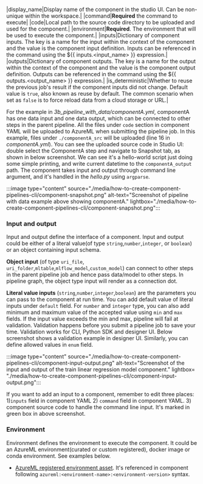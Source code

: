 |display_name|Display name of the component in the studio UI. Can be non-unique within the workspace.|
|command|**Required** the command to execute|
|code|Local path to the source code directory to be uploaded and used for the component.|
|environment|**Required**. The environment that will be used to execute the component.|
|inputs|Dictionary of component inputs. The key is a name for the input within the context of the component and the value is the component input definition. Inputs can be referenced in the command using the ${{ inputs.<input_name> }} expression.|
|outputs|Dictionary of component outputs. The key is a name for the output within the context of the component and the value is the component output definition. Outputs can be referenced in the command using the ${{ outputs.<output_name> }} expression.|
|is_deterministic|Whether to reuse the previous job's result if the component inputs did not change. Default value is `true`, also known as reuse by default. The common scenario when set as `false` is to force reload data from a cloud storage or URL.|

For the example in *3b_pipeline_with_data/componentA.yml*, componentA has one data input and one data output, which can be connected to other steps in the parent pipeline. All the files under `code` section in component YAML will be uploaded to AzureML when submitting the pipeline job. In this example, files under `./componentA_src` will be uploaded (line 16 in *componentA.yml*). You can see the uploaded source code in Studio UI: double select the ComponentA step and navigate to Snapshot tab, as shown in below screenshot. We can see it's a hello-world script just doing some simple printing, and write current datetime to the `componentA_output` path. The component takes input and output through command line argument, and it's handled in the *hello.py* using `argparse`.
  
:::image type="content" source="./media/how-to-create-component-pipelines-cli/component-snapshot.png" alt-text="Screenshot of pipeline with data example above showing componentA." lightbox="./media/how-to-create-component-pipelines-cli/component-snapshot.png":::

### Input and output
Input and output define the interface of a component. Input and output could be either of a literal value(of type `string`,`number`,`integer`, or `boolean`) or an object containing input schema.

**Object input** (of type `uri_file`, `uri_folder`,`mltable`,`mlflow_model`,`custom_model`) can connect to other steps in the parent pipeline job and hence pass data/model to other steps. In pipeline graph, the object type input will render as a connection dot.

**Literal value inputs** (`string`,`number`,`integer`,`boolean`) are the parameters you can pass to the component at run time. You can add default value of literal inputs under `default` field. For `number` and `integer` type, you can also add minimum and maximum value of the accepted value using `min` and `max` fields. If the input value exceeds the min and max, pipeline will fail at validation. Validation happens before you submit a pipeline job to save your time. Validation works for CLI, Python SDK and designer UI. Below screenshot shows a validation example in designer UI. Similarly, you can define allowed values in `enum` field.

:::image type="content" source="./media/how-to-create-component-pipelines-cli/component-input-output.png" alt-text="Screenshot of the input and output of the train linear regression model component." lightbox= "./media/how-to-create-component-pipelines-cli/component-input-output.png":::

If you want to add an input to a component, remember to edit three places:  1)`inputs` field in component YAML 2) `command` field in component YAML. 3) component source code to handle the command line input. It's marked in green box in above screenshot.  

### Environment

Environment defines the environment to execute the component. It could be an AzureML environment(curated or custom registered), docker image or conda environment. See examples below.

- [AzureML registered environment asset](https://github.com/Azure/azureml-examples/tree/sdk-preview/cli/jobs/pipelines-with-components/basics/5b_env_registered). It's referenced in component following `azureml:<environment-name>:<environment-version>` syntax.
